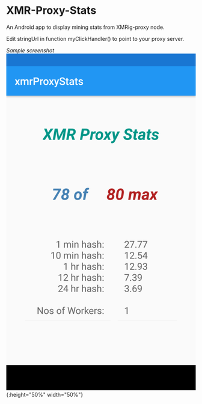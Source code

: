 # XMR-Proxy-Stats
An Android app to display mining stats from XMRig-proxy node.

Edit stringUrl in function myClickHandler() to point to your proxy server.

*Sample screenshot*
![](https://github.com/varunj/XMR-Proxy-Stats/blob/master/screenshot.png){:height="50%" width="50%"}
